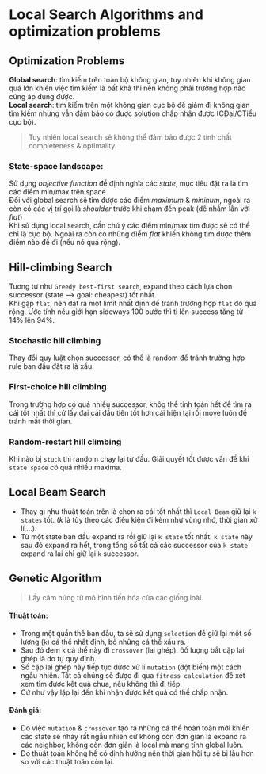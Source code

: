 # Local Search Algorithms and optimization problems
## Optimization Problems
**Global search**: tìm kiếm trên toàn bộ không gian, tuy nhiên khi không gian quá lớn khiến việc tìm kiếm là bất khả thi nên không phải trường hợp nào cũng áp dụng được. <br>
**Local search**: tìm kiếm trên một không gian cục bộ để giảm đi không gian tìm kiếm nhưng vẫn đảm bảo có đuợc solution chấp nhận được (CĐại/CTiểu cục bộ). <br>
> Tuy nhiên local search sẽ không thể đảm bảo được 2 tính chất completeness & optimality.
### State-space landscape:
Sử dụng *objective function* để định nghĩa các *state*, mục tiêu đặt ra là tìm các điểm min/max trên space. <br>
Đối với global search sẽ tìm được các điểm *maximum* & *mininum*, ngoài ra còn có các vị trí gọi là *shoulder* trước khi chạm đến peak (dễ nhầm lẫn với *flat*) <br>
Khi sử dụng local search, cần chú ý các điểm min/max tìm được sẽ có thể chỉ là cục bộ. Ngoài ra còn có những điểm *flat* khiến không tìm được thêm điểm nào để đi (nếu nó quá rộng).
## Hill-climbing Search
Tương tự như `Greedy best-first search`, expand theo cách lựa chọn successor (state --> goal: cheapest) tốt nhất. <br>
Khi gặp `flat`, nên đặt ra một limit nhất định để tránh trường hợp `flat` đó quá rộng. Ước tính nếu giới hạn sideways 100 bước thì tỉ lên success tăng từ 14% lên 94%. <br>
### Stochastic hill climbing
Thay đổi quy luật chọn successor, có thể là random để tránh trường hợp rule ban đầu đặt ra là xấu.
### First-choice hill climbing
Trong trường hợp có quá nhiều successor, khôg thể tính toán hết để tìm ra cái tốt nhất thì cứ lấy đại cái đầu tiên tốt hơn cái hiện tại rồi move luôn để tránh mất thời gian.
### Random-restart hill climbing
Khi nào bị `stuck` thì random chạy lại từ đầu. Giải quyết tốt được vấn đề khi `state space` có quá nhiều maxima.
## Local Beam Search
- Thay gì như thuật toán trên là chọn ra cái tốt nhất thì `Local Beam` giữ lại `k states` tốt. (*k* là tùy theo các điểu kiện đi kèm như vùng nhớ, thời gian xử lí,...).
- Từ một state ban đầu expand ra rồi giữ lại `k state` tốt nhất. `k state` này sau đó expand ra hết, trong tổng số tất cả các successor của `k state` expand ra lại chỉ giữ lại `k` successor.
## Genetic Algorithm
> Lấy cảm hứng từ mô hình tiến hóa của các giống loài.
#### Thuật toán:
- Trong một quần thể ban đầu, ta sẽ sử dụng `selection` để giữ lại một số lượng (`k`) cá thể nhất định, bỏ những cá thể xấu ra.
- Sau đó đem `k` cá thể này đi `crossover` (lai ghép). ôố lượng bắt cặp lai ghép là do tự quy định.
- Số cặp lai ghép này tiếp tục được xử lí `mutation` (đột biến) một cách ngẫu nhiên. Tất cả chúng sẽ được đi qua `fitness calculation` để xét xem tìm được kết quả chưa, nếu không thì đi tiếp.
- Cứ như vậy lặp lại đến khi nhận được kết quả có thể chấp nhận.
#### Đánh giá:
- Do việc `mutation` & `crossover` tạo ra những cá thể hoàn toàn mới khiến các state sẽ nhảy rất ngẫu nhiên cứ không còn đơn giản là expand ra các neighbor, không còn đơn giản là local mà mang tính global luôn. <br>
- Do thuật toán không hề có dịnh hướng nên thời gian hội tụ sẽ bị lâu hơn so với các thuật toán còn lại. <br>